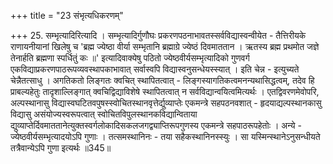 +++
title = "23 संभृत्यधिकरणम्"

+++
25. सम्भृत्यादिरित्यादि । सम्भृत्यादिर्गुणौघः प्रकरणपठनाभावतस्सर्वविद्यास्वन्वीयेत - तैत्तिरीयके राणायनीयानां खिलेषु च 'ब्रह्म ज्येष्ठा वीर्या सम्भृतानि ब्रह्माग्रे ज्येष्ठं दिवमाततान । ऋतस्य ब्रह्म प्रथमोत जज्ञे तेनार्हति ब्रह्मणा स्पर्धितुं कः ॥' इत्यादिवाक्येषु पठितो ज्येष्ठवीर्यसम्भृत्यादिको गुणवर्ग एकविद्याप्रकरणपाठरूपव्यवस्थापकाभावात् सर्वास्वपि विद्यास्वनुसन्धेयस्स्यात् । इति चेन्न - इत्युच्यते चेन्नैतत्साधु । अगतिकतो लिङ्गतः क्वचित् स्थापितत्वात् - लिङ्गस्यागतिकत्वमनन्यथासिद्धत्वम्, तदेव हि प्राबल्यहेतुः तादृशाल्लिङ्गात् क्वचिद्विद्याविशेषे स्थापितत्वात् न सर्वविद्यान्वयित्वमित्यर्थः । एतद्विवरणमेवोपरि, अल्पस्थानासु विद्यास्वघटितवपुषस्स्वोचितस्थानवृत्तेर्द्युव्याप्तेः एकमन्त्रे सहपठनवशात् - हृदयाद्यल्पस्थानकासु विद्यासु असंयोज्यस्वरूपत्वात् स्वोचितविपुलस्थानकविद्यान्विताया द्युव्याप्तेर्दिवमाततानेत्युक्तस्वर्गलोकादिसकलजगद्व्याप्तिरूपगुणस्य एकमन्त्रे सहपाठरूपहेतोः । अन्ये - ज्येष्ठवीर्यसम्भृत्यादयोऽपि गुणाः । तत्समस्थानिनः - तया सहैकस्थानिनस्स्युः । सा यस्मिन्स्थानेऽनुसन्धीयते तत्रैवान्येऽपि गुणा इत्यर्थः ॥345॥